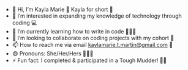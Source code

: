 - 👋 Hi, I’m Kayla Marie 🌺 Kayla for short 🌺
- 👀 I’m interested in expanding my knowledge of technology through coding 💻
- 🌱 I’m currently learning how to write in code 👩🏾‍💻
- 💞️ I’m looking to collaborate on coding projects with my cohort 🤝
- 📫 How to reach me via email kaylamarie.t.martin@gmail.com 📧
- 😄 Pronouns: She/Her/Hers 💁🏽‍♀️
- ⚡ Fun fact: I completed & participated in a Tough Mudder! 💪🏽

<!---
KaylaMarie02/KaylaMarie02 is a ✨ special ✨ repository because its `README.md` (this file) appears on your GitHub profile.
You can click the Preview link to take a look at your changes.
--->

